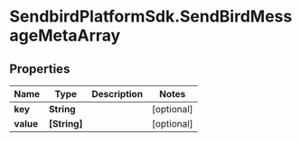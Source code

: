 # SendbirdPlatformSdk.SendBirdMessageMetaArray

## Properties

Name | Type | Description | Notes
------------ | ------------- | ------------- | -------------
**key** | **String** |  | [optional] 
**value** | **[String]** |  | [optional] 



